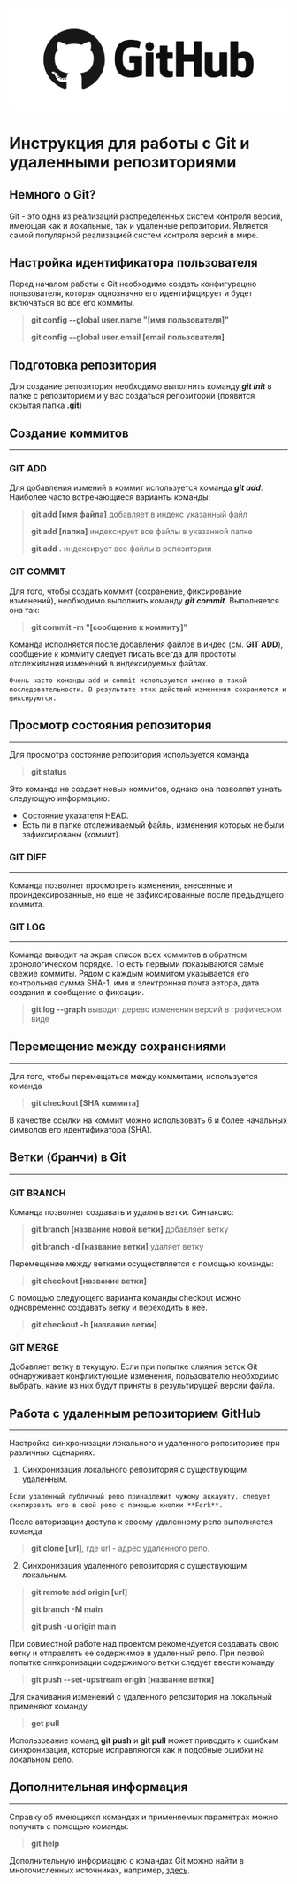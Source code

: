 ![Git Logo](/images/Git.png "Git Logo")

# Инструкция для работы с Git и удаленными репозиториями

## Немного о Git?
Git - это одна из реализаций распределенных систем контроля версий, имеющая как и локальные, так и удаленные репозитории. Является самой популярной реализацией систем контроля версий в мире.

## Настройка идентификатора пользователя 

Перед началом работы с Git необходимо создать конфигурацию пользователя, которая однозначно его идентифицирует и будет включаться во все его коммиты.

>**git config --global user.name "[имя пользователя]"**
>
>**git config --global user.email [email пользователя]**

## Подготовка репозитория
Для создание репозитория необходимо выполнить команду ***git init***  в папке с репозиторием и у вас создаться репозиторий (появится скрытая папка **.git**)

## Создание коммитов
---

### GIT ADD
Для добавления измений в коммит используется команда ***git add***. Наиболее часто встречающиеся варианты команды: 
> **git add [имя файла]** добавляет в индекс указанный файл 
>
> **git add [папка]** индексирует все файлы в указанной папке
>
> **git add .** индексирует все файлы в репозитории

### GIT COMMIT
Для того, чтобы создать коммит (сохранение, фиксирование изменений), необходимо выполнить команду ***git commit***. Выполняется она так: 
> **git commit -m "[сообщение к коммиту]"** 

Команда исполняется после добавления файлов в индес (см. **GIT ADD**), сообщение к коммиту следует писать всегда для простоты отслеживания изменений в индексируемых файлах.

```
Очень часто команды add и commit используются именно в такой последовательности. В результате этих действий изменения сохраняются и фиксируются.
````

## Просмотр состояния репозитория
---
Для просмотра состояние репозитория используется команда 
>**git status**

Это команда не создает новых коммитов, однако она позволяет узнать следующую информацию:
* Состояние указателя HEAD.
* Есть ли в папке отслеживаемый файлы, изменения которых не были зафиксированы (коммит).

### GIT DIFF
----
Команда позволяет просмотреть изменения, внесенные и проиндексированные, но еще не зафиксированные после предыдущего коммита.

### GIT LOG
----
Команда выводит на экран список всех коммитов в обратном хронологическом порядке. То есть первыми показываются самые свежие коммиты. Рядом с каждым коммитом указывается его контрольная сумма SHA-1, имя и электронная почта автора, дата создания и сообщение о фиксации.

> **git log --graph** выводит дерево изменения версий в графическом виде


## Перемещение между сохранениями
---
Для того, чтобы перемещаться между коммитами, используется команда 
> **git checkout [SHA коммита]**

В качестве ссылки на коммит можно использовать 6 и более начальных символов его идентификатора (SHA).

## Ветки (бранчи) в Git
---

### GIT BRANCH

Команда позволяет создавать и удалять ветки. Синтаксис:
> **git branch [название новой ветки]** добавляет ветку
>
> **git branch -d [название ветки]** удаляет ветку

Перемещение между ветками осуществляется с помощью команды:

> **git checkout [название ветки]**

С помощью следующего варианта команды checkout можно одновременно создавать ветку и переходить в нее.

> **git checkout -b [название ветки]**

### GIT MERGE

Добавляет ветку в текущую. Если при попытке слияния веток Git обнаруживает конфликтующие изменения, пользователю необходимо выбрать, какие из них будут приняты в результирущей версии файла.

## Работа с удаленным репозиторием GitHub
---

Настройка синхронизации локального и удаленного репозиториев при различных сценариях:

1. Синхронизация локального репозитория с существующим удаленным.
```
Если удаленный публичный репо принадлежит чужому аккаунту, следует скопировать его в свой репо с помощью кнопки **Fork**.
```
После авторизации доступа к своему удаленному репо выполняется команда

> **git clone [url]**, где url - адрес удаленного репо.

2. Синхронизация удаленного репозитория с существующим локальным.

> **git remote add origin [url]**
>
> **git branch -M main**
> 
> **git push -u origin main**

При совместной работе над проектом рекомендуется создавать свою ветку и отправлять ее содержимое в удаленный репо. При первой попытке синхронизации содержимого ветки следует ввести команду

> **git push --set-upstream origin [название ветки]**

Для скачивания изменений с удаленного репозитория на локальный применяют команду 

> **get pull**

Использование команд **git push** и **git pull** может приводить к ошибкам синхронизации, которые исправляются как и подобные ошибки на локальном репо.


## Дополнительная информация
---
Справку об имеющихся командах и применяемых параметрах можно получить с помощью команды:

> **git help**


Дополнительную информацию о командах Git можно найти в многочисленных источниках, например, [здесь](https://github.com/git-guides).




